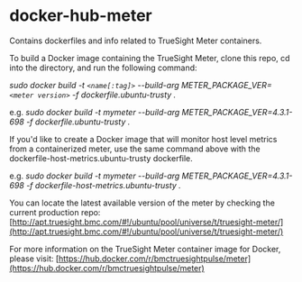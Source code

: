 # docker-hub-meter
Contains dockerfiles and info related to TrueSight Meter containers.

To build a Docker image containing the TrueSight Meter, clone this repo, cd into the directory, and run the following command:

*sudo docker build -t `<name[:tag]>` --build-arg METER_PACKAGE_VER=`<meter version>` -f dockerfile.ubuntu-trusty .*

e.g.  *sudo docker build -t mymeter --build-arg METER_PACKAGE_VER=4.3.1-698 -f dockerfile.ubuntu-trusty .*

If you'd like to create a Docker image that will monitor host level metrics from a containerized meter, use the same command above with the dockerfile-host-metrics.ubuntu-trusty dockerfile.

e.g.  *sudo docker build -t mymeter --build-arg METER_PACKAGE_VER=4.3.1-698 -f dockerfile-host-metrics.ubuntu-trusty .*

You can locate the latest available version of the meter by checking the current production repo: [http://apt.truesight.bmc.com/#!/ubuntu/pool/universe/t/truesight-meter/](http://apt.truesight.bmc.com/#!/ubuntu/pool/universe/t/truesight-meter/)

For more information on the TrueSight Meter container image for Docker, please visit: [https://hub.docker.com/r/bmctruesightpulse/meter](https://hub.docker.com/r/bmctruesightpulse/meter)
